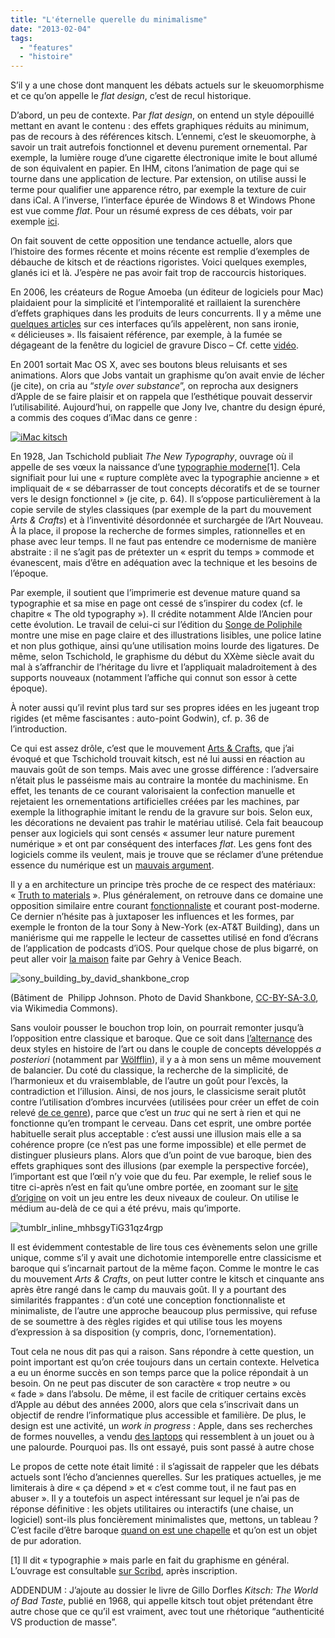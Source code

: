 ```yaml
---
title: "L'éternelle querelle du minimalisme"
date: "2013-02-04"
tags:
  - "features"
  - "histoire"
---
```


S’il y a une chose dont manquent les débats actuels sur le skeuomorphisme et ce qu’on appelle le _flat design_, c’est de recul historique.

D’abord, un peu de contexte. Par _flat design_, on entend un style dépouillé mettant en avant le contenu : des effets graphiques réduits au minimum, pas de recours à des références kitsch. L’ennemi, c’est le skeuomorphe, à savoir un trait autrefois fonctionnel et devenu purement ornemental. Par exemple, la lumière rouge d’une cigarette électronique imite le bout allumé de son équivalent en papier. En IHM, citons l’animation de page qui se tourne dans une application de lecture. Par extension, on utilise aussi le terme pour qualifier une apparence rétro, par exemple la texture de cuir dans iCal. A l’inverse, l’interface épurée de Windows 8 et Windows Phone est vue comme _flat_. Pour un résumé express de ces débats, voir par exemple [ici](http://www.elezea.com/2013/02/from-flat-design-to-flatline/).

On fait souvent de cette opposition une tendance actuelle, alors que l’histoire des formes récente et moins récente est remplie d’exemples de débauche de kitsch et de réactions rigoristes. Voici quelques exemples, glanés ici et là. J’espère ne pas avoir fait trop de raccourcis historiques.

En 2006, les créateurs de Rogue Amoeba (un éditeur de logiciels pour Mac) plaidaient pour la simplicité et l’intemporalité et raillaient la surenchère d’effets graphiques dans les produits de leurs concurrents. Il y a même une [quelques articles](https://www.wired.com/2007/06/core-anim/) sur ces interfaces qu’ils appelèrent, non sans ironie, « délicieuses ». Ils faisaient référence, par exemple, à la fumée se dégageant de la fenêtre du logiciel de gravure Disco – Cf. cette [vidéo](https://www.youtube.com/watch?v=Zm1dMq1ENB8).

En 2001 sortait Mac OS X, avec ses boutons bleus reluisants et ses animations. Alors que Jobs vantait un graphisme qu’on avait envie de lécher (je cite), on cria au “_style over substance_”, on reprocha aux designers d’Apple de se faire plaisir et on rappela que l’esthétique pouvait desservir l’utilisabilité. Aujourd’hui, on rappelle que Jony Ive, chantre du design épuré, a commis des coques d’iMac dans ce genre :

[![iMac kitsch](/assets/images/iMac-kitsch.png)](http://toutcequibouge.net/toutcequibouge/wp-content/uploads/2013/02/iMac-kitsch.png)

En 1928, Jan Tschichold publiait _The New Typography_, ouvrage où il appelle de ses vœux la naissance d’une [typographie moderne](http://en.wikipedia.org/wiki/Modern_typography)\[1\]. Cela signifiait pour lui une « rupture complète avec la typographie ancienne » et impliquait de « se débarrasser de tout concepts décoratifs et de se tourner vers le design fonctionnel » (je cite, p. 64). Il s’oppose particulièrement à la copie servile de styles classiques (par exemple de la part du mouvement _Arts & Crafts_) et à l’inventivité désordonnée et surchargée de l’Art Nouveau. À la place, il propose la recherche de formes simples, rationnelles et en phase avec leur temps. Il ne faut pas entendre ce modernisme de manière abstraite : il ne s’agit pas de prétexter un « esprit du temps » commode et évanescent, mais d’être en adéquation avec la technique et les besoins de l’époque.

Par exemple, il soutient que l’imprimerie est devenue mature quand sa typographie et sa mise en page ont cessé de s’inspirer du codex (cf. le chapitre « The old typography »). Il crédite notamment Alde l’Ancien pour cette évolution. Le travail de celui-ci sur l’édition du [Songe de Poliphile](http://fr.wikipedia.org/wiki/Hypnerotomachia_Poliphili) montre une mise en page claire et des illustrations lisibles, une police latine et non plus gothique, ainsi qu’une utilisation moins lourde des ligatures. De même, selon Tschichold, le graphisme du début du XXème siècle avait du mal à s’affranchir de l’héritage du livre et l’appliquait maladroitement à des supports nouveaux (notamment l’affiche qui connut son essor à cette époque).

À noter aussi qu’il revint plus tard sur ses propres idées en les jugeant trop rigides (et même fascisantes : auto-point Godwin), cf. p. 36 de l’introduction.

Ce qui est assez drôle, c’est que le mouvement [Arts & Crafts](http://en.wikipedia.org/wiki/Arts_and_Crafts_movement), que j’ai évoqué et que Tschichold trouvait kitsch, est né lui aussi en réaction au mauvais goût de son temps. Mais avec une grosse différence : l’adversaire n’était plus le passéisme mais au contraire la montée du machinisme. En effet, les tenants de ce courant valorisaient la confection manuelle et rejetaient les ornementations artificielles créées par les machines, par exemple la lithographie imitant le rendu de la gravure sur bois. Selon eux, les décorations ne devaient pas trahir le matériau utilisé. Cela fait beaucoup penser aux logiciels qui sont censés « assumer leur nature purement numérique » et ont par conséquent des interfaces _flat_. Les gens font des logiciels comme ils veulent, mais je trouve que se réclamer d’une prétendue essence du numérique est un [mauvais argument](http://toutcequibouge.net/2012/10/un-exemple-de-fantasme-sur-le-num-rique/).

Il y a en architecture un principe très proche de ce respect des matériaux: « [Truth to materials](http://en.wikipedia.org/wiki/Truth_to_materials) ». Plus généralement, on retrouve dans ce domaine une opposition similaire entre courant [fonctionnaliste](http://en.wikipedia.org/wiki/Form_follows_function) et courant post-moderne. Ce dernier n’hésite pas à juxtaposer les influences et les formes, par exemple le fronton de la tour Sony à New-York (ex-AT&T Building), dans un maniérisme qui me rappelle le lecteur de cassettes utilisé en fond d’écrans de l’application de podcasts d’iOS. Pour quelque chose de plus bigarré, on peut aller voir [la maison](http://www.greatbuildings.com/buildings/Venice_Beach_House.html) faite par Gehry à Venice Beach.

![sony_building_by_david_shankbone_crop](/assets/images/sony_building_by_david_shankbone_crop.jpg)

(Bâtiment de  Philipp Johnson. Photo de David Shankbone, [CC-BY-SA-3.0](http://creativecommons.org/licenses/by-sa/3.0/), via Wikimedia Commons).

Sans vouloir pousser le bouchon trop loin, on pourrait remonter jusqu’à l’opposition entre classique et baroque. Que ce soit dans [l’alternance](http://web.archive.org/web/20130323034614/http://www.lepanoptique.com/sections/histoire/classicisme-contre-baroque-un-combat-d%E2%80%99exces) des deux styles en histoire de l’art ou dans le couple de concepts développés _a posteriori_ (notamment par [Wölfflin](http://en.wikipedia.org/wiki/Heinrich_W%C3%B6lfflin#Principles_of_Art_History)), il y a à mon sens un même mouvement de balancier. Du coté du classique, la recherche de la simplicité, de l’harmonieux et du vraisemblable, de l’autre un goût pour l’excès, la contradiction et l’illusion. Ainsi, de nos jours, le classicisme serait plutôt contre l’utilisation d’ombres incurvées (utilisées pour créer un effet de coin relevé [de ce genre](http://www.iceflowstudios.com/v3/wp-content/uploads/2012/09/CurvedThumb.jpg)), parce que c’est un _truc_ qui ne sert à rien et qui ne fonctionne qu’en trompant le cerveau. Dans cet esprit, une ombre portée habituelle serait plus acceptable : c’est aussi une illusion mais elle a sa cohérence propre (ce n’est pas une forme impossible) et elle permet de distinguer plusieurs plans. Alors que d’un point de vue baroque, bien des effets graphiques sont des illusions (par exemple la perspective forcée), l’important est que l’œil n’y voie que du feu. Par exemple, le relief sous le titre ci-après n’est en fait qu’une ombre portée, en zoomant sur le [site d’origine](http://bjango.com/articles/) on voit un jeu entre les deux niveaux de couleur. On utilise le médium au-delà de ce qui a été prévu, mais qu’importe.

![tumblr_inline_mhbsgyTiG31qz4rgp](/assets/images/tumblr_inline_mhbsgyTiG31qz4rgp.png)

Il est évidemment contestable de lire tous ces évènements selon une grille unique, comme s’il y avait une dichotomie intemporelle entre classicisme et baroque qui s’incarnait partout de la même façon. Comme le montre le cas du mouvement _Arts & Crafts_, on peut lutter contre le kitsch et cinquante ans après être rangé dans le camp du mauvais goût. Il y a pourtant des similarités frappantes : d’un coté une conception fonctionnaliste et minimaliste, de l’autre une approche beaucoup plus permissive, qui refuse de se soumettre à des règles rigides et qui utilise tous les moyens d’expression à sa disposition (y compris, donc, l’ornementation).

Tout cela ne nous dit pas qui a raison. Sans répondre à cette question, un point important est qu’on crée toujours dans un certain contexte. Helvetica a eu un énorme succès en son temps parce que la police répondait à un besoin. On ne peut pas discuter de son caractère « trop neutre » ou « fade » dans l’absolu. De même, il est facile de critiquer certains excès d’Apple au début des années 2000, alors que cela s’inscrivait dans un objectif de rendre l’informatique plus accessible et familière. De plus, le design est une activité, un _work in progress_ : Apple, dans ses recherches de formes nouvelles, a vendu [des laptops](http://fr.wikipedia.org/wiki/IBook#iBook_G3_.28.22Palourde.22.29) qui ressemblent à un jouet ou à une palourde. Pourquoi pas. Ils ont essayé, puis sont passé à autre chose

Le propos de cette note était limité : il s’agissait de rappeler que les débats actuels sont l’écho d’anciennes querelles. Sur les pratiques actuelles, je me limiterais à dire « ça dépend » et « c’est comme tout, il ne faut pas en abuser ». Il y a toutefois un aspect intéressant sur lequel je n’ai pas de réponse définitive : les objets utilitaires ou interactifs (une chaise, un logiciel) sont-ils plus foncièrement minimalistes que, mettons, un tableau ? C’est facile d’être baroque [quand on est une chapelle](http://fr.wikipedia.org/wiki/Transverb%C3%A9ration_de_sainte_Th%C3%A9r%C3%A8se) et qu’on est un objet de pur adoration.

\[1\] Il dit « typographie » mais parle en fait du graphisme en général. L’ouvrage est consultable [sur Scribd](http://www.scribd.com/doc/82664550/Tschichold-Jan-The-New-Typography-Eng), après inscription.

ADDENDUM : J’ajoute au dossier le livre de Gillo Dorfles _Kitsch: The World of Bad Taste_, publié en 1968, qui appelle kitsch tout objet prétendant être autre chose que ce qu’il est vraiment, avec tout une rhétorique “authenticité VS production de masse”.
